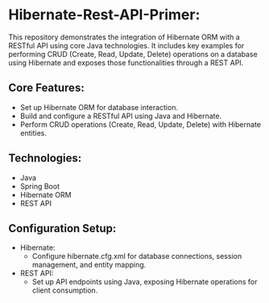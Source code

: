 # Hibernate-Rest-API-Primer:

This repository demonstrates the integration of Hibernate ORM with a RESTful API using core Java technologies. It includes key examples for performing CRUD (Create, Read, Update, Delete) operations on a database using Hibernate and exposes those functionalities through a REST API.

## Core Features:
* Set up Hibernate ORM for database interaction.
* Build and configure a RESTful API using Java and Hibernate.
* Perform CRUD operations (Create, Read, Update, Delete) with Hibernate entities.

## Technologies:
* Java
* Spring Boot
* Hibernate ORM
* REST API

## Configuration Setup:
* Hibernate: 
	* Configure hibernate.cfg.xml for database connections, session management, and entity mapping.
* REST API: 
	* Set up API endpoints using Java, exposing Hibernate operations for client consumption.